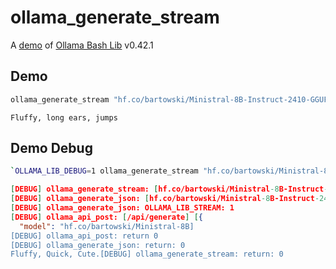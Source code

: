 # ollama_generate_stream

A [demo](../README.md#demos) of [Ollama Bash Lib](https://github.com/attogram/ollama-bash-lib) v0.42.1

## Demo

```bash
ollama_generate_stream "hf.co/bartowski/Ministral-8B-Instruct-2410-GGUF:Q5_K_M" "Describe a rabbit in 3 words"
```
```
Fluffy, long ears, jumps
```

## Demo Debug

```bash
`OLLAMA_LIB_DEBUG=1 ollama_generate_stream "hf.co/bartowski/Ministral-8B-Instruct-2410-GGUF:Q5_K_M" "Describe a rabbit in 3 words"`
```
```json
[DEBUG] ollama_generate_stream: [hf.co/bartowski/Ministral-8B-Instruct-2410-GGUF:Q5_K_M] [Describe a rabbit in 3 words]
[DEBUG] ollama_generate_json: [hf.co/bartowski/Ministral-8B-Instruct-2410-GGUF:Q5_K_M] [Describe a rabbit in 3 words]
[DEBUG] ollama_generate_json: OLLAMA_LIB_STREAM: 1
[DEBUG] ollama_api_post: [/api/generate] [{
  "model": "hf.co/bartowski/Ministral-8B]
[DEBUG] ollama_api_post: return 0
[DEBUG] ollama_generate_json: return: 0
Fluffy, Quick, Cute.[DEBUG] ollama_generate_stream: return: 0

```
